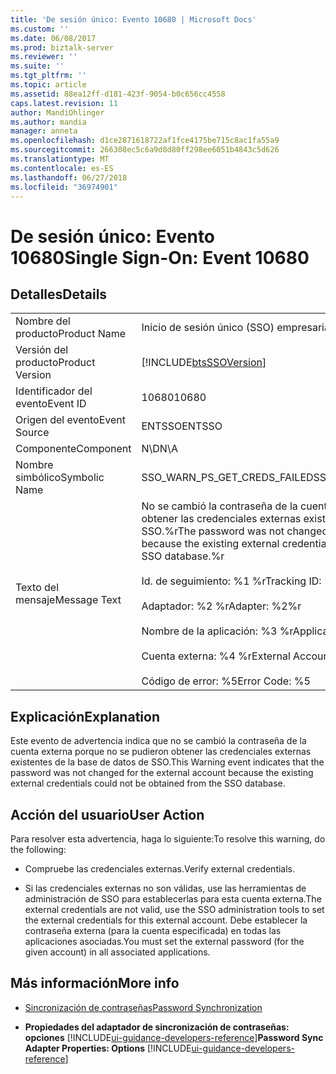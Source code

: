 ```yaml
---
title: 'De sesión único: Evento 10680 | Microsoft Docs'
ms.custom: ''
ms.date: 06/08/2017
ms.prod: biztalk-server
ms.reviewer: ''
ms.suite: ''
ms.tgt_pltfrm: ''
ms.topic: article
ms.assetid: 88ea12ff-d181-423f-9054-b0c656cc4558
caps.latest.revision: 11
author: MandiOhlinger
ms.author: mandia
manager: anneta
ms.openlocfilehash: d1ce2871618722af1fce4175be715c8ac1fa55a9
ms.sourcegitcommit: 266308ec5c6a9d8d80ff298ee6051b4843c5d626
ms.translationtype: MT
ms.contentlocale: es-ES
ms.lasthandoff: 06/27/2018
ms.locfileid: "36974901"
---
```

# <a name="single-sign-on-event-10680"></a><span data-ttu-id="ee81e-102">De sesión único: Evento 10680</span><span class="sxs-lookup"><span data-stu-id="ee81e-102">Single Sign-On: Event 10680</span></span>
## <a name="details"></a><span data-ttu-id="ee81e-103">Detalles</span><span class="sxs-lookup"><span data-stu-id="ee81e-103">Details</span></span>  

|                 |                                                                                                                                                                                                                                                                                                         |
|-----------------|---------------------------------------------------------------------------------------------------------------------------------------------------------------------------------------------------------------------------------------------------------------------------------------------------------|
|  <span data-ttu-id="ee81e-104">Nombre del producto</span><span class="sxs-lookup"><span data-stu-id="ee81e-104">Product Name</span></span>   |                                                                                                                                        <span data-ttu-id="ee81e-105">Inicio de sesión único (SSO) empresarial</span><span class="sxs-lookup"><span data-stu-id="ee81e-105">Enterprise Single Sign-On</span></span>                                                                                                                                        |
| <span data-ttu-id="ee81e-106">Versión del producto</span><span class="sxs-lookup"><span data-stu-id="ee81e-106">Product Version</span></span> |                                                                                                                       [!INCLUDE[btsSSOVersion](../includes/btsssoversion-md.md)]                                                                                                                        |
|    <span data-ttu-id="ee81e-107">Identificador del evento</span><span class="sxs-lookup"><span data-stu-id="ee81e-107">Event ID</span></span>     |                                                                                                                                                  <span data-ttu-id="ee81e-108">10680</span><span class="sxs-lookup"><span data-stu-id="ee81e-108">10680</span></span>                                                                                                                                                  |
|  <span data-ttu-id="ee81e-109">Origen del evento</span><span class="sxs-lookup"><span data-stu-id="ee81e-109">Event Source</span></span>   |                                                                                                                                                 <span data-ttu-id="ee81e-110">ENTSSO</span><span class="sxs-lookup"><span data-stu-id="ee81e-110">ENTSSO</span></span>                                                                                                                                                  |
|    <span data-ttu-id="ee81e-111">Componente</span><span class="sxs-lookup"><span data-stu-id="ee81e-111">Component</span></span>    |                                                                                                                                                   <span data-ttu-id="ee81e-112">N\D</span><span class="sxs-lookup"><span data-stu-id="ee81e-112">N\A</span></span>                                                                                                                                                   |
|  <span data-ttu-id="ee81e-113">Nombre simbólico</span><span class="sxs-lookup"><span data-stu-id="ee81e-113">Symbolic Name</span></span>  |                                                                                                                                      <span data-ttu-id="ee81e-114">SSO_WARN_PS_GET_CREDS_FAILED</span><span class="sxs-lookup"><span data-stu-id="ee81e-114">SSO_WARN_PS_GET_CREDS_FAILED</span></span>                                                                                                                                       |
|  <span data-ttu-id="ee81e-115">Texto del mensaje</span><span class="sxs-lookup"><span data-stu-id="ee81e-115">Message Text</span></span>   | <span data-ttu-id="ee81e-116">No se cambió la contraseña de la cuenta externa porque no se pudieron obtener las credenciales externas existentes de la base de datos de SSO.%r</span><span class="sxs-lookup"><span data-stu-id="ee81e-116">The password was not changed for the external account because the existing external credentials could not be obtained from the SSO database.%r</span></span><br /><br /> <span data-ttu-id="ee81e-117">Id. de seguimiento: %1 %r</span><span class="sxs-lookup"><span data-stu-id="ee81e-117">Tracking ID: %1%r</span></span><br /><br /> <span data-ttu-id="ee81e-118">Adaptador: %2 %r</span><span class="sxs-lookup"><span data-stu-id="ee81e-118">Adapter: %2%r</span></span><br /><br /> <span data-ttu-id="ee81e-119">Nombre de la aplicación: %3 %r</span><span class="sxs-lookup"><span data-stu-id="ee81e-119">Application Name: %3%r</span></span><br /><br /> <span data-ttu-id="ee81e-120">Cuenta externa: %4 %r</span><span class="sxs-lookup"><span data-stu-id="ee81e-120">External Account: %4%r</span></span><br /><br /> <span data-ttu-id="ee81e-121">Código de error: %5</span><span class="sxs-lookup"><span data-stu-id="ee81e-121">Error Code: %5</span></span> |

## <a name="explanation"></a><span data-ttu-id="ee81e-122">Explicación</span><span class="sxs-lookup"><span data-stu-id="ee81e-122">Explanation</span></span>  
 <span data-ttu-id="ee81e-123">Este evento de advertencia indica que no se cambió la contraseña de la cuenta externa porque no se pudieron obtener las credenciales externas existentes de la base de datos de SSO.</span><span class="sxs-lookup"><span data-stu-id="ee81e-123">This Warning event indicates that the password was not changed for the external account because the existing external credentials could not be obtained from the SSO database.</span></span>  

## <a name="user-action"></a><span data-ttu-id="ee81e-124">Acción del usuario</span><span class="sxs-lookup"><span data-stu-id="ee81e-124">User Action</span></span>  
 <span data-ttu-id="ee81e-125">Para resolver esta advertencia, haga lo siguiente:</span><span class="sxs-lookup"><span data-stu-id="ee81e-125">To resolve this warning, do the following:</span></span>  

-   <span data-ttu-id="ee81e-126">Compruebe las credenciales externas.</span><span class="sxs-lookup"><span data-stu-id="ee81e-126">Verify external credentials.</span></span>  

-   <span data-ttu-id="ee81e-127">Si las credenciales externas no son válidas, use las herramientas de administración de SSO para establecerlas para esta cuenta externa.</span><span class="sxs-lookup"><span data-stu-id="ee81e-127">The external credentials are not valid, use the SSO administration tools to set the external credentials for this external account.</span></span> <span data-ttu-id="ee81e-128">Debe establecer la contraseña externa (para la cuenta especificada) en todas las aplicaciones asociadas.</span><span class="sxs-lookup"><span data-stu-id="ee81e-128">You must set the external password (for the given account) in all associated applications.</span></span>  

## <a name="more-info"></a><span data-ttu-id="ee81e-129">Más información</span><span class="sxs-lookup"><span data-stu-id="ee81e-129">More info</span></span>

- [<span data-ttu-id="ee81e-130">Sincronización de contraseñas</span><span class="sxs-lookup"><span data-stu-id="ee81e-130">Password Synchronization</span></span>](../core/password-synchronization2.md)  

- <span data-ttu-id="ee81e-131">**Propiedades del adaptador de sincronización de contraseñas: opciones** [!INCLUDE[ui-guidance-developers-reference](../includes/ui-guidance-developers-reference.md)]</span><span class="sxs-lookup"><span data-stu-id="ee81e-131">**Password Sync Adapter Properties: Options** [!INCLUDE[ui-guidance-developers-reference](../includes/ui-guidance-developers-reference.md)]</span></span>

